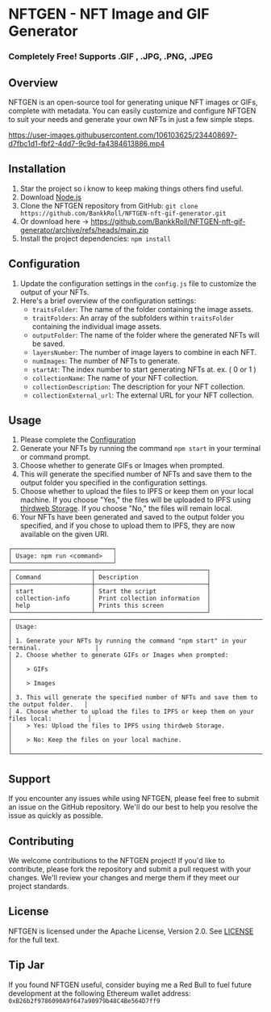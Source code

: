 # NFTGEN - NFT Image and GIF Generator

### Completely Free! Supports .GIF , .JPG, .PNG, .JPEG

## Overview
NFTGEN is an open-source tool for generating unique NFT images or GIFs, complete with metadata. You can easily customize and configure NFTGEN to suit your needs and generate your own NFTs in just a few simple steps.


https://user-images.githubusercontent.com/106103625/234408697-d7fbc1d1-fbf2-4dd7-9c9d-fa4384613886.mp4



## Installation
1. Star the project so i know to keep making things others find useful.
2. Download [Node.js](https://nodejs.org)
3. Clone the NFTGEN repository from GitHub: `git clone https://github.com/BankkRoll/NFTGEN-nft-gif-generator.git`
4. Or download here -> https://github.com/BankkRoll/NFTGEN-nft-gif-generator/archive/refs/heads/main.zip
5. Install the project dependencies: `npm install`

## Configuration
1. Update the configuration settings in the `config.js` file to customize the output of your NFTs.
2. Here's a brief overview of the configuration settings:
   * `traitsFolder`: The name of the folder containing the image assets.
   * `traitFolders`: An array of the subfolders within `traitsFolder` containing the individual image assets.
   * `outputFolder`: The name of the folder where the generated NFTs will be saved.
   * `layersNumber`: The number of image layers to combine in each NFT.
   * `numImages`: The number of NFTs to generate.
   * `startAt`: The index number to start generating NFTs at. ex. ( 0 or 1 )
   * `collectionName`: The name of your NFT collection.
   * `collectionDescription`: The description for your NFT collection.
   * `collectionExternal_url`: The external URL for your NFT collection.

## Usage
1. Please complete the [Configuration](https://github.com/BankkRoll/NFTGEN-nft-gif-generator#configuration)
2. Generate your NFTs by running the command `npm start` in your terminal or command prompt.
3. Choose whether to generate GIFs or Images when prompted.
4. This will generate the specified number of NFTs and save them to the output folder you specified in the configuration settings.
5. Choose whether to upload the files to IPFS or keep them on your local machine. If you choose "Yes," the files will be uploaded to IPFS using [thirdweb Storage](https://portal.thirdweb.com/storage). If you choose "No," the files will remain local.
6. Your NFTs have been generated and saved to the output folder you specified, and if you chose to upload them to IPFS, they are now available on the given URI.

```
┌────────────────────────────┐
│ Usage: npm run <command>   │
└────────────────────────────┘
┌──────────────────────┬───────────────────────────────┐
│ Command              │ Description                   │
├──────────────────────┼───────────────────────────────┤
│ start                │ Start the script              │
│ collection-info      │ Print collection information  │
│ help                 │ Prints this screen            │
└──────────────────────┴───────────────────────────────┘
┌──────────────────────────────────────────────────────────────────────────────────────────┐
│ Usage:                                                                                   │
│ 1. Generate your NFTs by running the command "npm start" in your terminal.               │
│ 2. Choose whether to generate GIFs or Images when prompted:                              │
│    > GIFs                                                                                │
│    > Images                                                                              │
│ 3. This will generate the specified number of NFTs and save them to the output folder.   │
│ 4. Choose whether to upload the files to IPFS or keep them on your files local:          │
│    > Yes: Upload the files to IPFS using thirdweb Storage.                               │
│    > No: Keep the files on your local machine.                                           │
└──────────────────────────────────────────────────────────────────────────────────────────┘
```
## Support
If you encounter any issues while using NFTGEN, please feel free to submit an issue on the GitHub repository. We'll do our best to help you resolve the issue as quickly as possible.

## Contributing
We welcome contributions to the NFTGEN project! If you'd like to contribute, please fork the repository and submit a pull request with your changes. We'll review your changes and merge them if they meet our project standards.

## License
NFTGEN is licensed under the Apache License, Version 2.0. See [LICENSE](https://github.com/BankkRoll/NFTGEN-nft-gif-generator/blob/main/LICENSE) for the full text.

## Tip Jar
If you found NFTGEN useful, consider buying me a Red Bull to fuel future development at the following Ethereum wallet address: `0xB26b2f9786090A9f647a90979b48C4Be564D7ff9`